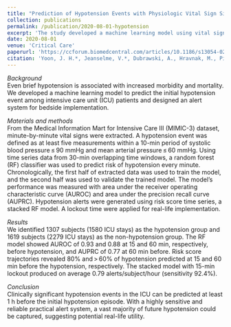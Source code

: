 ```yaml
---
title: "Prediction of Hypotension Events with Physiologic Vital Sign Signatures in The Intensive Care Unit"
collection: publications
permalink: /publication/2020-08-01-hypotension
excerpt: 'The study developed a machine learning model using vital signs data from ICU patients to predict the risk of hypotension events, achieving high accuracy with alerts generated up to 1 hour before the episode, indicating potential real-life utility in improving patient care.'
date: 2020-08-01
venue: 'Critical Care'
paperurl: 'https://ccforum.biomedcentral.com/articles/10.1186/s13054-020-03379-3'
citation: 'Yoon, J. H.*, Jeanselme, V.*, Dubrawski, A., Hravnak, M., Pinsky, M. R., Clermont, G. (2020). <b>Prediction of Hypotension Events with Physiologic Vital Sign Signatures in The Intensive Care Unit</b>. In <i>Critical Care, 24(1), 1-9</i>.'
---
```

*Background*  
Even brief hypotension is associated with increased morbidity and mortality. We developed a machine learning model to predict the initial hypotension event among intensive care unit (ICU) patients and designed an alert system for bedside implementation.


*Materials and methods*  
From the Medical Information Mart for Intensive Care III (MIMIC-3) dataset, minute-by-minute vital signs were extracted. A hypotension event was defined as at least five measurements within a 10-min period of systolic blood pressure ≤ 90 mmHg and mean arterial pressure ≤ 60 mmHg. Using time series data from 30-min overlapping time windows, a random forest (RF) classifier was used to predict risk of hypotension every minute. Chronologically, the first half of extracted data was used to train the model, and the second half was used to validate the trained model. The model’s performance was measured with area under the receiver operating characteristic curve (AUROC) and area under the precision recall curve (AUPRC). Hypotension alerts were generated using risk score time series, a stacked RF model. A lockout time were applied for real-life implementation.


*Results*  
We identified 1307 subjects (1580 ICU stays) as the hypotension group and 1619 subjects (2279 ICU stays) as the non-hypotension group. The RF model showed AUROC of 0.93 and 0.88 at 15 and 60 min, respectively, before hypotension, and AUPRC of 0.77 at 60 min before. Risk score trajectories revealed 80% and > 60% of hypotension predicted at 15 and 60 min before the hypotension, respectively. The stacked model with 15-min lockout produced on average 0.79 alerts/subject/hour (sensitivity 92.4%).


*Conclusion*  
Clinically significant hypotension events in the ICU can be predicted at least 1 h before the initial hypotension episode. With a highly sensitive and reliable practical alert system, a vast majority of future hypotension could be captured, suggesting potential real-life utility.